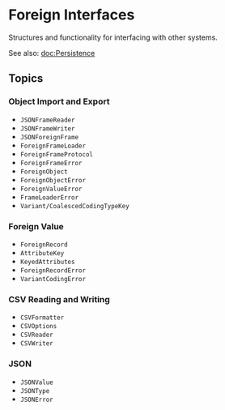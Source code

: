 # Foreign Interfaces

Structures and functionality for interfacing with other systems.

See also: <doc:Persistence>

## Topics

### Object Import and Export

- ``JSONFrameReader``
- ``JSONFrameWriter``
- ``JSONForeignFrame``
- ``ForeignFrameLoader``
- ``ForeignFrameProtocol``
- ``ForeignFrameError``
- ``ForeignObject``
- ``ForeignObjectError``
- ``ForeignValueError``
- ``FrameLoaderError``
- ``Variant/CoalescedCodingTypeKey``

### Foreign Value

- ``ForeignRecord``
- ``AttributeKey``
- ``KeyedAttributes``
- ``ForeignRecordError``
- ``VariantCodingError``

### CSV Reading and Writing

- ``CSVFormatter``
- ``CSVOptions``
- ``CSVReader``
- ``CSVWriter``

### JSON

- ``JSONValue``
- ``JSONType``
- ``JSONError``
